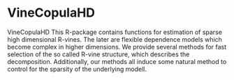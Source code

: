 # VineCopulaHD
VineCopulaHD
This R-package contains functions for estimation of sparse high dimensional R-vines. 
The later are flexible dependence models which become complex in higher dimensions. 
We provide several methods for fast selection of the so called R-vine structure, which describes the decomposition.
Additionally, our methods all induce some natural method to control for the sparsity of the underlying modell.
